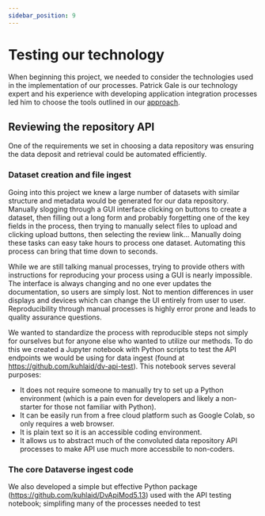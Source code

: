```yaml
---
sidebar_position: 9
---
```


# Testing our technology

When beginning this project, we needed to consider the technologies used in the implementation of our processes. Patrick Gale is our technology expert and his experience with developing application integration processes led him to choose the tools outlined in our [approach](/docs/jocoknow-basics/approach.md).

## Reviewing the repository API

One of the requirements we set in choosing a data repository was ensuring the data deposit and retrieval could be automated efficiently. 

### Dataset creation and file ingest

Going into this project we knew a large number of datasets with similar structure and metadata would be generated for our data repository. Manually slogging through a GUI interface clicking on buttons to create a dataset, then filling out a long form and probably forgetting one of the key fields in the process, then trying to manually select files to upload and clicking upload buttons, then selecting the review link... Manually doing these tasks can easy take hours to process one dataset. Automating this process can bring that time down to seconds.

While we are still talking manual processes, trying to provide others with instructions for reproducing your process using a GUI is nearly impossible. The interface is always changing and no one ever updates the documentation, so users are simply lost. Not to mention differences in user displays and devices which can change the UI entirely from user to user. Reproducibility through manual processes is highly error prone and leads to quality assurance questions.

We wanted to standardize the process with reproducible steps not simply for ourselves but for anyone else who wanted to utilize our methods. To do this we created a Jupyter notebook with Python scripts to test the API endpoints we would be using for data ingest (found at https://github.com/kuhlaid/dv-api-test). This notebook serves several purposes:

- It does not require someone to manually try to set up a Python environment (which is a pain even for developers and likely a non-starter for those not familiar with Python).
- It can be easily run from a free cloud platform such as Google Colab, so only requires a web browser.
- It is plain text so it is an accessible coding environment.
- It allows us to abstract much of the convoluted data repository API processes to make API use much more accessbile to non-coders.

### The core Dataverse ingest code


We also developed a simple but effective Python package (https://github.com/kuhlaid/DvApiMod5.13) used with the API testing notebook; simplifing many of the processes needed to test